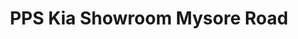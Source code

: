 ---
title: "PPS Kia Showroom Mysore Road"
url: /bengaluru/pps-kia-showroom-mysore-road/
shop: car
---